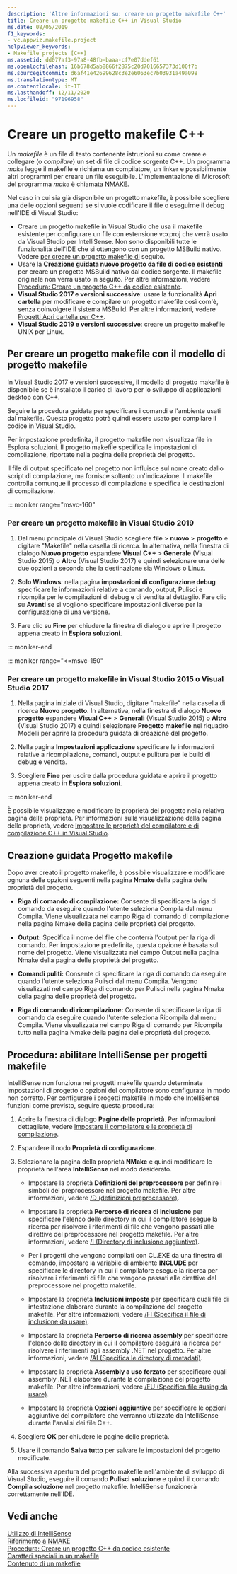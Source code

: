 ```yaml
---
description: 'Altre informazioni su: creare un progetto makefile C++'
title: Creare un progetto makefile C++ in Visual Studio
ms.date: 08/05/2019
f1_keywords:
- vc.appwiz.makefile.project
helpviewer_keywords:
- Makefile projects [C++]
ms.assetid: dd077af3-97a8-48fb-baaa-cf7e07ddef61
ms.openlocfilehash: 16b678d5ab8866f2875c20d7016657373d100f7b
ms.sourcegitcommit: d6af41e42699628c3e2e6063ec7b03931a49a098
ms.translationtype: MT
ms.contentlocale: it-IT
ms.lasthandoff: 12/11/2020
ms.locfileid: "97196958"
---
```

# <a name="create-a-c-makefile-project"></a>Creare un progetto makefile C++

Un *makefile* è un file di testo contenente istruzioni su come creare e collegare (o *compilare*) un set di file di codice sorgente C++. Un programma *make* legge il makefile e richiama un compilatore, un linker e possibilmente altri programmi per creare un file eseguibile. L'implementazione di Microsoft del programma *make* è chiamata [NMAKE](nmake-reference.md).

Nel caso in cui sia già disponibile un progetto makefile, è possibile scegliere una delle opzioni seguenti se si vuole codificare il file o eseguirne il debug nell'IDE di Visual Studio:

- Creare un progetto makefile in Visual Studio che usa il makefile esistente per configurare un file con estensione vcxproj che verrà usato da Visual Studio per IntelliSense. Non sono disponibili tutte le funzionalità dell'IDE che si ottengono con un progetto MSBuild nativo. Vedere [per creare un progetto makefile di](#create_a_makefile_project) seguito.
- Usare la **Creazione guidata nuovo progetto da file di codice esistenti** per creare un progetto MSBuild nativo dal codice sorgente. Il makefile originale non verrà usato in seguito. Per altre informazioni, vedere [Procedura: Creare un progetto C++ da codice esistente](../how-to-create-a-cpp-project-from-existing-code.md).
- **Visual Studio 2017 e versioni successive**: usare la funzionalità **Apri cartella** per modificare e compilare un progetto makefile così com'è, senza coinvolgere il sistema MSBuild. Per altre informazioni, vedere [Progetti Apri cartella per C++](../open-folder-projects-cpp.md).
- **Visual Studio 2019 e versioni successive**: creare un progetto makefile UNIX per Linux.

## <a name="a-namecreate_a_makefile_project-to-create-a-makefile-project-with-the-makefile-project-template"></a><a name="create_a_makefile_project"> Per creare un progetto makefile con il modello di progetto makefile

In Visual Studio 2017 e versioni successive, il modello di progetto makefile è disponibile se è installato il carico di lavoro per lo sviluppo di applicazioni desktop con C++.

Seguire la procedura guidata per specificare i comandi e l'ambiente usati dal makefile. Questo progetto potrà quindi essere usato per compilare il codice in Visual Studio.

Per impostazione predefinita, il progetto makefile non visualizza file in Esplora soluzioni. Il progetto makefile specifica le impostazioni di compilazione, riportate nella pagina delle proprietà del progetto.

Il file di output specificato nel progetto non influisce sul nome creato dallo script di compilazione, ma fornisce soltanto un'indicazione. Il makefile controlla comunque il processo di compilazione e specifica le destinazioni di compilazione.

::: moniker range="msvc-160"

### <a name="to-create-a-makefile-project-in-visual-studio-2019"></a>Per creare un progetto makefile in Visual Studio 2019

1. Dal menu principale di Visual Studio scegliere **file**  >  **nuovo**  >  **progetto** e digitare "Makefile" nella casella di ricerca. In alternativa, nella finestra di dialogo **Nuovo progetto** espandere **Visual C++** > **Generale** (Visual Studio 2015) o **Altro** (Visual Studio 2017) e quindi selezionare una delle due opzioni a seconda che la destinazione sia Windows o Linux.

1. **Solo Windows**: nella pagina **impostazioni di configurazione debug** specificare le informazioni relative a comando, output, Pulisci e ricompila per le compilazioni di debug e di vendita al dettaglio. Fare clic su **Avanti** se si vogliono specificare impostazioni diverse per la configurazione di una versione.

1. Fare clic su **Fine** per chiudere la finestra di dialogo e aprire il progetto appena creato in **Esplora soluzioni**.

::: moniker-end

::: moniker range="<=msvc-150"

### <a name="to-create-a-makefile-project-in-visual-studio-2015-or-visual-studio-2017"></a>Per creare un progetto makefile in Visual Studio 2015 o Visual Studio 2017

1. Nella pagina iniziale di Visual Studio, digitare "makefile" nella casella di ricerca **Nuovo progetto**. In alternativa, nella finestra di dialogo **Nuovo progetto** espandere **Visual C++** > **Generali** (Visual Studio 2015) o **Altro** (Visual Studio 2017) e quindi selezionare **Progetto makefile** nel riquadro Modelli per aprire la procedura guidata di creazione del progetto.

1. Nella pagina **Impostazioni applicazione** specificare le informazioni relative a ricompilazione, comandi, output e pulitura per le build di debug e vendita.

1. Scegliere **Fine** per uscire dalla procedura guidata e aprire il progetto appena creato in **Esplora soluzioni**.

::: moniker-end

È possibile visualizzare e modificare le proprietà del progetto nella relativa pagina delle proprietà. Per informazioni sulla visualizzazione della pagina delle proprietà, vedere [Impostare le proprietà del compilatore e di compilazione C++ in Visual Studio](../working-with-project-properties.md).

## <a name="makefile-project-wizard"></a>Creazione guidata Progetto makefile

Dopo aver creato il progetto makefile, è possibile visualizzare e modificare ognuna delle opzioni seguenti nella pagina **Nmake** della pagina delle proprietà del progetto.

- **Riga di comando di compilazione:** Consente di specificare la riga di comando da eseguire quando l'utente seleziona Compila dal menu Compila. Viene visualizzata nel campo Riga di comando di compilazione nella pagina Nmake della pagina delle proprietà del progetto.

- **Output:** Specifica il nome del file che conterrà l'output per la riga di comando. Per impostazione predefinita, questa opzione è basata sul nome del progetto. Viene visualizzata nel campo Output nella pagina Nmake della pagina delle proprietà del progetto.

- **Comandi puliti:** Consente di specificare la riga di comando da eseguire quando l'utente seleziona Pulisci dal menu Compila. Vengono visualizzati nel campo Riga di comando per Pulisci nella pagina Nmake della pagina delle proprietà del progetto.

- **Riga di comando di ricompilazione:** Consente di specificare la riga di comando da eseguire quando l'utente seleziona Ricompila dal menu Compila. Viene visualizzata nel campo Riga di comando per Ricompila tutto nella pagina Nmake della pagina delle proprietà del progetto.

## <a name="how-to-enable-intellisense-for-makefile-projects"></a>Procedura: abilitare IntelliSense per progetti makefile

IntelliSense non funziona nei progetti makefile quando determinate impostazioni di progetto o opzioni del compilatore sono configurate in modo non corretto. Per configurare i progetti makefile in modo che IntelliSense funzioni come previsto, seguire questa procedura:

1. Aprire la finestra di dialogo **Pagine delle proprietà**. Per informazioni dettagliate, vedere [Impostare il compilatore e le proprietà di compilazione](../working-with-project-properties.md).

1. Espandere il nodo **Proprietà di configurazione**.

1. Selezionare la pagina della proprietà **NMake** e quindi modificare le proprietà nell'area **IntelliSense** nel modo desiderato.

   - Impostare la proprietà **Definizioni del preprocessore** per definire i simboli del preprocessore nel progetto makefile. Per altre informazioni, vedere [/D (definizioni preprocessore)](d-preprocessor-definitions.md).

   - Impostare la proprietà **Percorso di ricerca di inclusione** per specificare l'elenco delle directory in cui il compilatore esegue la ricerca per risolvere i riferimenti di file che vengono passati alle direttive del preprocessore nel progetto makefile. Per altre informazioni, vedere [/I (Directory di inclusione aggiuntive)](i-additional-include-directories.md).

   - Per i progetti che vengono compilati con CL.EXE da una finestra di comando, impostare la variabile di ambiente **INCLUDE** per specificare le directory in cui il compilatore esegue la ricerca per risolvere i riferimenti di file che vengono passati alle direttive del preprocessore nel progetto makefile.

   - Impostare la proprietà **Inclusioni imposte** per specificare quali file di intestazione elaborare durante la compilazione del progetto makefile. Per altre informazioni, vedere [/FI (Specifica il file di inclusione da usare)](fi-name-forced-include-file.md).

   - Impostare la proprietà **Percorso di ricerca assembly** per specificare l'elenco delle directory in cui il compilatore eseguirà la ricerca per risolvere i riferimenti agli assembly .NET nel progetto. Per altre informazioni, vedere [/AI (Specifica le directory di metadati)](ai-specify-metadata-directories.md).

   - Impostare la proprietà **Assembly a uso forzato** per specificare quali assembly .NET elaborare durante la compilazione del progetto makefile. Per altre informazioni, vedere [/FU (Specifica file #using da usare)](fu-name-forced-hash-using-file.md).

   - Impostare la proprietà **Opzioni aggiuntive** per specificare le opzioni aggiuntive del compilatore che verranno utilizzate da IntelliSense durante l'analisi dei file C++.

1. Scegliere **OK** per chiudere le pagine delle proprietà.

1. Usare il comando **Salva tutto** per salvare le impostazioni del progetto modificate.

Alla successiva apertura del progetto makefile nell'ambiente di sviluppo di Visual Studio, eseguire il comando **Pulisci soluzione** e quindi il comando **Compila soluzione** nel progetto makefile. IntelliSense funzionerà correttamente nell'IDE.

## <a name="see-also"></a>Vedi anche

[Utilizzo di IntelliSense](/visualstudio/ide/using-intellisense)<br>
[Riferimento a NMAKE](nmake-reference.md)<br>
[Procedura: Creare un progetto C++ da codice esistente](../how-to-create-a-cpp-project-from-existing-code.md)<br>
[Caratteri speciali in un makefile](special-characters-in-a-makefile.md)<br/>
[Contenuto di un makefile](contents-of-a-makefile.md)<br/>
